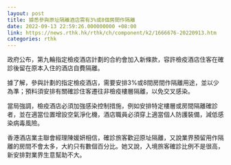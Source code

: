 ```yaml
---
layout: post
title: 據悉參與原址隔離酒店需有3%或8個房間作隔離
date: 2022-09-13 22:59:26.000000000 +08:00
link: https://news.rthk.hk/rthk/ch/component/k2/1666676-20220913.htm
categories: rthk
---
```


政府公布，第九輪指定檢疫酒店計劃的合約會加入新條款，容許檢疫酒店住客在確診後留在原本入住的酒店自費隔離。

據了解，參與計劃的指定檢疫酒店，需要安排3%或8間房間作隔離用途，並以少為準；預料須安排有關確診住客遷往非檢疫樓層隔離，以免交叉感染。

當局強調，檢疫酒店必須加強感染控制措施，例如安排特定樓層或房間隔離確診者，並在適當位置增設空氣淨化機，酒店職員必須穿上適當個人防護裝備，減低感染病毒風險。

香港酒店業主聯會經理陳媛妍相信，確診旅客歡迎原址隔離，又說業界預留用作隔離的房間不會太多，大約只有數個百分比。她又說，入境旅客確診比例不是很高，新安排對業界生意幫助不大。
